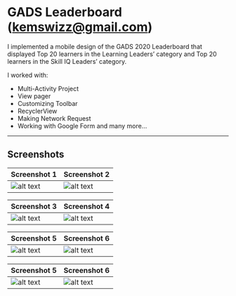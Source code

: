 # GADS Leaderboard (kemswizz@gmail.com)

I implemented a mobile design of the GADS 2020 Leaderboard that displayed Top 20 learners in the Learning Leaders’ category and Top 20 learners in the Skill IQ Leaders’ category.

I worked with:
  - Multi-Activity Project
 - View pager
 - Customizing Toolbar
 - RecyclerView
 - Making Network Request
 - Working with Google Form and many more...

 ---
 ## Screenshots

 | Screenshot 1     | Screenshot 2   |
|------------|-------------|
| ![alt text](https://www.techllyn.com/wp-content/uploads/2020/09/9-scaled.jpg) | ![alt text](https://www.techllyn.com/wp-content/uploads/2020/09/2-scaled.jpg) |

 | Screenshot 3     | Screenshot 4    |
|------------|-------------|
| ![alt text](https://www.techllyn.com/wp-content/uploads/2020/09/4-scaled.jpg) | ![alt text](https://www.techllyn.com/wp-content/uploads/2020/09/3-scaled.jpg) |

| Screenshot 5     | Screenshot 6    |
|------------|-------------|
| ![alt text](https://www.techllyn.com/wp-content/uploads/2020/09/10-scaled.jpg) | ![alt text](https://www.techllyn.com/wp-content/uploads/2020/09/7-scaled.jpg) |

| Screenshot 5     | Screenshot 6    |
|------------|-------------|
| ![alt text](https://www.techllyn.com/wp-content/uploads/2020/09/8-scaled.jpg) | ![alt text](https://www.techllyn.com/wp-content/uploads/2020/09/1-scaled.jpg) |
